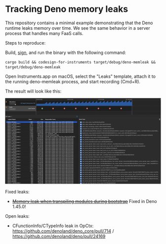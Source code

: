 # Tracking Deno memory leaks

This repository contains a minimal example demonstrating that the Deno runtime leaks memory over time. We see the same behavior in a server process that handles many FaaS calls.

Steps to reproduce:

Build, [sign](https://github.com/mlafeldt/dotfiles/blob/main/bin/codesign-for-instruments), and run the binary with the following command:

```
cargo build && codesign-for-instruments target/debug/deno-memleak && target/debug/deno-memleak
```

Open Instruments.app on macOS, select the "Leaks" template, attach it to the running deno-memleak process, and start recording (Cmd+R).

The result will look like this:

![](Instruments.png)

Fixed leaks:

- ~~[Memory leak when transpiling modules during bootstrap](https://github.com/denoland/deno/issues/24380)~~ Fixed in Deno 1.45.0!

Open leaks:

- CFunctionInfo/CTypeInfo leak in OpCtx: <https://github.com/denoland/deno_core/pull/714> / <https://github.com/denoland/deno/pull/24169>
